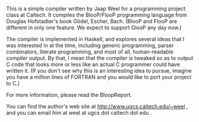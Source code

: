 This is a simple compiler written by Jaap Weel for a programming project class at Caltech. It compiles the BlooP/FlooP programming language from Douglas Hofstadter's book Gödel, Escher, Bach. (BlooP and FlooP are different in only one feature. We expect to support GlooP any day now.)

The compiler is implemented in Haskell, and explores several ideas that I was interested in at the time, including generic programming, parser combinators, literate programming, and most of all, human-readable compiler output. By that, I mean that the compiler is tweaked so as to output C code that looks more or less like an actual C programmer could have written it. (If you don't see why this is an interesting idea to pursue, imagine you have a million lines of FORTRAN and you would like to port your project to C.)

For more information, please read the BloopReport.

You can find the author's web site at http://www.ugcs.caltech.edu/~weel , and you can email him at weel at ugcs dot caltech dot edu .

